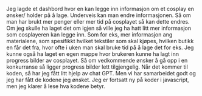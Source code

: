 Jeg lagde et dashbord hvor en kan legge inn informasjon om et cosplay en ønsker/ holder på å lage. Underveis kan man endre informasjonen. Så om man har brukt mer penger eller mer tid på cosplayet så kan dette endres. 
Om jeg skulle ha laget det om igjen så ville jeg ha hatt litt mer informasjon som cosplayeren kan legge inn. Som for eks, mer informasjon ang materialene, som spesifikkt hvilket tekstiler som skal kjøpes, hvilken butikk en får det fra, hvor ofte i uken man skal bruke tid på å lage det for eks.
Jeg kunne også ha laget en egen mappe hvor brukeren kunne ha lagt inn progress bilder av cosplayet. Så om vedkommende ønsker å gå opp i en konkurranse så ligger progress bilder lett tilgjengelig.
Når det kommer til koden, så har jeg fått litt hjelp av chat GPT. Men vi har samarbeidet godt og jeg har fått de kodene jeg ønsket. Jeg er fortsatt ny på koder i javascript, men jeg klarer å lese hva kodene betyr.
